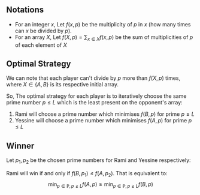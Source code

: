 ## Notations

- For an integer $x$, Let $f(x,p)$ be the multiplicity of $p$ in $x$ (how many times can $x$ be divided by $p$).
- For an array $X,$ Let $f(X,p)=\sum_{x\in X} f(x,p)$ be the sum of multiplicities of $p$ of each element of $X$

## Optimal Strategy

We can note that each player can't divide by $p$ more than $f(X,p)$ times, where $X\in\{A,B\}$ is its respective initial array.

So, The optimal strategy for each player is to iteratively choose the same prime number $p \leq L$ which is the least present on the opponent's array: 

1. Rami will choose a prime number which minimises $f(B,p)$ for prime $p\leq L$ 
2. Yessine will choose a prime number which minimises $f(A,p)$ for prime $p\leq L$

## Winner

Let $p_1,p_2$ be the chosen prime numbers for Rami and Yessine respectively:

Rami will win if and only if $f(B,p_1)\leq f(A,p_2).$ That is equivalent to:
$$
\min_{p\in\mathbb{P},p\leq L}f(A,p) \ge \min_{p\in\mathbb{P},p\leq L}f(B,p)
$$